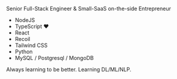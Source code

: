 Senior Full-Stack Engineer & Small-SaaS on-the-side Entrepreneur

* NodeJS
* TypeScript ❤️
* React
* Recoil
* Tailwind CSS
* Python
* MySQL / Postgresql / MongoDB

Always learning to be better. Learning DL/ML/NLP.
